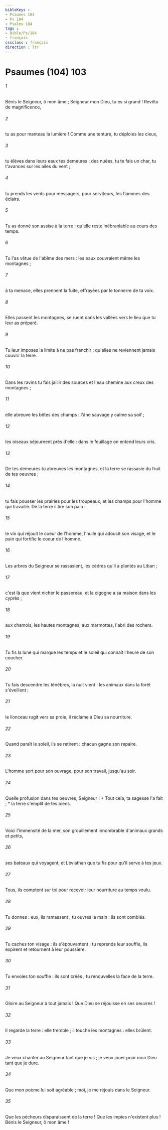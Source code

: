 ```yaml
---
bibleKeys : 
- Psaumes 104
- Ps 104
- Psalms 104
tags : 
- Bible/Ps/104
- français
cssclass : français
direction : ltr
---
```


# Psaumes (104) 103

###### 1
Bénis le Seigneur, ô mon âme ; Seigneur mon Dieu, tu es si grand ! Revêtu de magnificence,
###### 2
tu as pour manteau la lumière ! Comme une tenture, tu déploies les cieux,
###### 3
tu élèves dans leurs eaux tes demeures ; des nuées, tu te fais un char, tu t'avances sur les ailes du vent ;
###### 4
tu prends les vents pour messagers, pour serviteurs, les flammes des éclairs.
###### 5
Tu as donné son assise à la terre : qu'elle reste inébranlable au cours des temps.
###### 6
Tu l'as vêtue de l'abîme des mers : les eaux couvraient même les montagnes ;
###### 7
à ta menace, elles prennent la fuite, effrayées par le tonnerre de ta voix.
###### 8
Elles passent les montagnes, se ruent dans les vallées vers le lieu que tu leur as préparé.
###### 9
Tu leur imposes la limite à ne pas franchir : qu'elles ne reviennent jamais couvrir la terre.
###### 10
Dans les ravins tu fais jaillir des sources et l'eau chemine aux creux des montagnes ;
###### 11
elle abreuve les bêtes des champs : l'âne sauvage y calme sa soif ;
###### 12
les oiseaux séjournent près d'elle : dans le feuillage on entend leurs cris.
###### 13
De tes demeures tu abreuves les montagnes, et la terre se rassasie du fruit de tes oeuvres ;
###### 14
tu fais pousser les prairies pour les troupeaux, et les champs pour l'homme qui travaille. De la terre il tire son pain :
###### 15
le vin qui réjouit le coeur de l'homme, l'huile qui adoucit son visage, et le pain qui fortifie le coeur de l'homme.
###### 16
Les arbres du Seigneur se rassasient, les cèdres qu'il a plantés au Liban ;
###### 17
c'est là que vient nicher le passereau, et la cigogne a sa maison dans les cyprès ;
###### 18
aux chamois, les hautes montagnes, aux marmottes, l'abri des rochers.
###### 19
Tu fis la lune qui marque les temps et le soleil qui connaît l'heure de son coucher.
###### 20
Tu fais descendre les ténèbres, la nuit vient : les animaux dans la forêt s'éveillent ;
###### 21
le lionceau rugit vers sa proie, il réclame à Dieu sa nourriture.
###### 22
Quand paraît le soleil, ils se retirent : chacun gagne son repaire.
###### 23
L'homme sort pour son ouvrage, pour son travail, jusqu'au soir.
###### 24
Quelle profusion dans tes oeuvres, Seigneur ! + Tout cela, ta sagesse l'a fait ; * la terre s'emplit de tes biens.
###### 25
Voici l'immensité de la mer, son grouillement innombrable d'animaux grands et petits,
###### 26
ses bateaux qui voyagent, et Léviathan que tu fis pour qu'il serve à tes jeux.
###### 27
Tous, ils comptent sur toi pour recevoir leur nourriture au temps voulu.
###### 28
Tu donnes : eux, ils ramassent ; tu ouvres la main : ils sont comblés.
###### 29
Tu caches ton visage : ils s'épouvantent ; tu reprends leur souffle, ils expirent et retournent à leur poussière.
###### 30
Tu envoies ton souffle : ils sont créés ; tu renouvelles la face de la terre.
###### 31
Gloire au Seigneur à tout jamais ! Que Dieu se réjouisse en ses oeuvres !
###### 32
Il regarde la terre : elle tremble ; il touche les montagnes : elles brûlent.
###### 33
Je veux chanter au Seigneur tant que je vis ; je veux jouer pour mon Dieu tant que je dure.
###### 34
Que mon poème lui soit agréable ; moi, je me réjouis dans le Seigneur.
###### 35
Que les pécheurs disparaissent de la terre ! Que les impies n'existent plus ! Bénis le Seigneur, ô mon âme !
